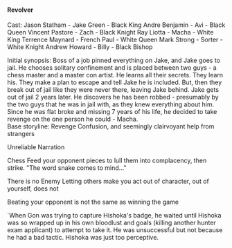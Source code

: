 #### Revolver
Cast:
Jason Statham - Jake Green - Black King
Andre Benjamin - Avi - Black Queen
Vincent Pastore - Zach - Black Knight
Ray Liotta - Macha - White King
Terrence Maynard - French Paul - White Queen
Mark Strong - Sorter - White Knight
Andrew Howard - Billy - Black Bishop

Initial synopsis: Boss of a job pinned everything on Jake, and Jake goes to jail. He chooses solitary confinement and is placed between two guys - a chess master and a master con artist. He learns all their secrets. They learn his. They make a plan to escape and tell Jake he is included. But, then they break out of jail like they were never there, leaving Jake behind. Jake gets out of jail 2 years later. He discovers he has been robbed - presumably by the two guys that he was in jail with, as they knew everything about him. Since he was flat broke and missing 7 years of his life, he decided to take revenge on the one person he could - Macha.   
Base storyline: Revenge
Confusion, and seemingly clairvoyant help from strangers


Unreliable Narration

Chess
Feed your opponent pieces to lull them into complacency, then strike. "The word snake comes to mind..."

There is no Enemy
Letting others make you act out of character, out of yourself, does not 

Beating your opponent is not the same as winning the game

`When Gon was trying to capture Hishoka's badge, he waited until Hishoka was so wrapped up in his own bloodlust and goals (killing another hunter exam applicant) to attempt to take it. He was unsuccessful but not because he had a bad tactic. Hishoka was just too perceptive. 

